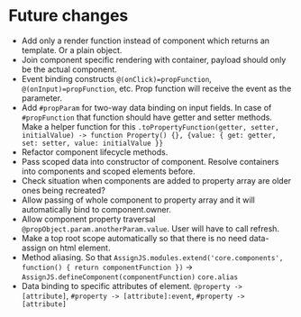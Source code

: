 # Future changes

* Add only a render function instead of component which returns an template. Or a plain object.
* Join component specific rendering with container, payload should only be the actual component.
* Event binding constructs `@(onClick)=propFunction`, `@(onInput)=propFunction`, etc. Prop function will receive the event as the parameter.
* Add `#propParam` for two-way data binding on input fields. In case of `#propFunction` that function should have getter and setter methods. Make a helper function for this `.toPropertyFunction(getter, setter, initialValue) -> function Property() {}, {value: { get: getter, set: setter, value: initialValue }}`
* Refactor component lifecycle methods.
* Pass scoped data into constructor of component. Resolve containers into components and scoped elements before.
* Check situation when components are added to property array are older ones being recreated?
* Allow passing of whole component to property array and it will automatically bind to component.owner.
* Allow component property traversal `@propObject.param.anotherParam.value`. User will have to call refresh.
* Make a top root scope automatically so that there is no need data-assign on html element.
* Method aliasing. So that `AssignJS.modules.extend('core.components', function() { return componentFunction })` -> `AssignJS.defineComponent(componentFunction)` `core.alias`
* Data binding to specific attributes of element. `@property -> [attribute]`, `#property -> [attribute]:event`, `#property -> [attribute]`
